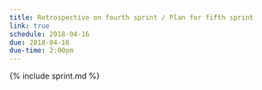 ```yaml
---
title: Retrospective on fourth sprint / Plan for fifth sprint
link: true
schedule: 2018-04-16
due: 2018-04-16
due-time: 2:00pm
---
```

{% include sprint.md %}
